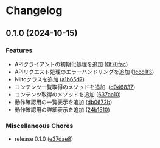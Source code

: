 # Changelog

## 0.1.0 (2024-10-15)


### Features

* APIクライアントの初期化処理を追加 ([0f70fac](https://github.com/ryohidaka/nilto-js/commit/0f70fac0498b31a1c0b12a0d5af33a9aa085872b))
* APIリクエスト処理のエラーハンドリングを追加 ([1ccd1f3](https://github.com/ryohidaka/nilto-js/commit/1ccd1f35da61b98b528f9c81cf6f0acf89f9b888))
* Niltoクラスを追加 ([a1b65d7](https://github.com/ryohidaka/nilto-js/commit/a1b65d78d01896b678959ec8df44642b63cbbe10))
* コンテンツ一覧取得のメソッドを追加. ([d046837](https://github.com/ryohidaka/nilto-js/commit/d0468377523fcdba986f37059a4f95f043dcfc85))
* コンテンツ取得のメソッドを追加 ([637aa10](https://github.com/ryohidaka/nilto-js/commit/637aa10336753b3c9f51fe2b752de891343c93b4))
* 動作確認用の一覧表示を追加 ([db0672b](https://github.com/ryohidaka/nilto-js/commit/db0672bc4857e9f5fe89aee710846f350b766314))
* 動作確認用の詳細表示を追加 ([24b1510](https://github.com/ryohidaka/nilto-js/commit/24b1510bd50227ecc42e980e62f24470f4b2b5d4))


### Miscellaneous Chores

* release 0.1.0 ([e37dae8](https://github.com/ryohidaka/nilto-js/commit/e37dae890a5bfee32e1f9292d58ae6bf350ec034))
